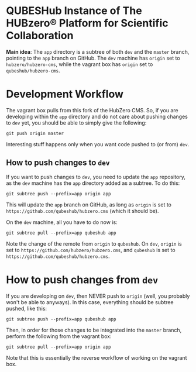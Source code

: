 # QUBESHub Instance of The HUBzero® Platform for Scientific Collaboration

**Main idea**:  The `app` directory is a subtree of both `dev` and the `master` branch, pointing to the `app` branch on GitHub.  The `dev` machine has `origin` set to `hubzero/hubzero-cms`, while the vagrant box has `origin` set to `qubeshub/hubzero-cms`.

# Development Workflow

The vagrant box pulls from this fork of the HubZero CMS.  So, if you are developing within the `app` directory and do not care about pushing changes to `dev` yet, you should be able to simply give the following:

```
git push origin master
```

Interesting stuff happens only when you want code pushed to (or from) `dev`.

## How to push changes to `dev`

If you want to push changes to `dev`, you need to update the `app` repository, as the `dev` machine has the `app` directory added as a subtree.  To do this:

```
git subtree push --prefix=app origin app
```

This will update the `app` branch on GitHub, as long as `origin` is set to `https://github.com/qubeshub/hubzero.cms` (which it should be).

On the `dev` machine, all you have to do now is:

```
git subtree pull --prefix=app qubeshub app
```

Note the change of the remote from `origin` to `qubeshub`.  On `dev`, `origin` is set to `https://github.com/hubzero/hubzero.cms`, and `qubeshub` is set to `https://github.com/qubeshub/hubzero.cms`.

# How to push changes from `dev`

If you are developing on `dev`, then NEVER push to `origin` (well, you probably won't be able to anyways).  In this case, everything should be subtree pushed, like this:

```
git subtree push --prefix=app qubeshub app
```

Then, in order for those changes to be integrated into the `master` branch, perform the following from the vagrant box:

```
git subtree pull --prefix=app origin app
```

Note that this is essentially the reverse workflow of working on the vagrant box.
